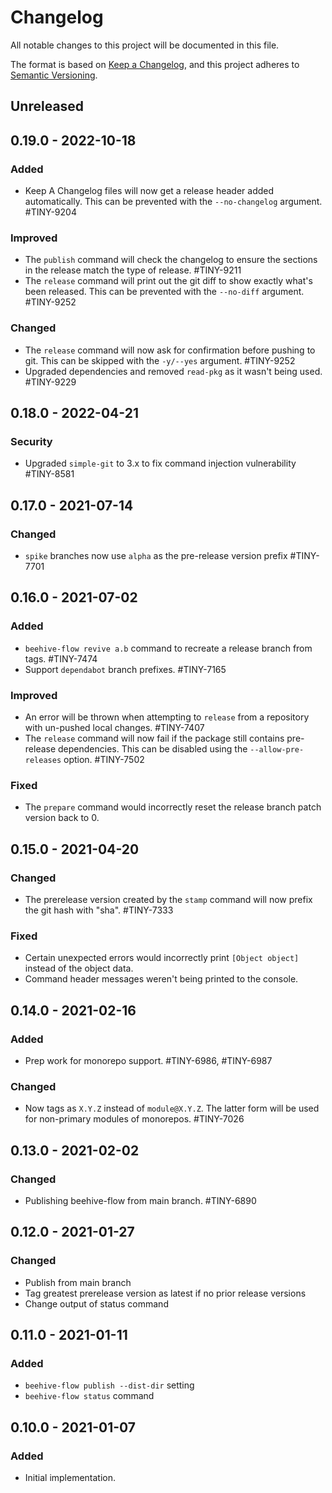 # Changelog

All notable changes to this project will be documented in this file.

The format is based on [Keep a Changelog](https://keepachangelog.com/en/1.0.0/),
and this project adheres to [Semantic Versioning](https://semver.org/spec/v2.0.0.html).

## Unreleased

## 0.19.0 - 2022-10-18

### Added
- Keep A Changelog files will now get a release header added automatically. This can be prevented with the `--no-changelog` argument. #TINY-9204

### Improved
- The `publish` command will check the changelog to ensure the sections in the release match the type of release. #TINY-9211
- The `release` command will print out the git diff to show exactly what's been released. This can be prevented with the `--no-diff` argument. #TINY-9252

### Changed
- The `release` command will now ask for confirmation before pushing to git. This can be skipped with the `-y/--yes` argument. #TINY-9252
- Upgraded dependencies and removed `read-pkg` as it wasn't being used. #TINY-9229

## 0.18.0 - 2022-04-21

### Security
- Upgraded `simple-git` to 3.x to fix command injection vulnerability #TINY-8581

## 0.17.0 - 2021-07-14

### Changed
- `spike` branches now use `alpha` as the pre-release version prefix #TINY-7701

## 0.16.0 - 2021-07-02

### Added
- `beehive-flow revive a.b` command to recreate a release branch from tags. #TINY-7474
- Support `dependabot` branch prefixes. #TINY-7165

### Improved
- An error will be thrown when attempting to `release` from a repository with un-pushed local changes. #TINY-7407
- The `release` command will now fail if the package still contains pre-release dependencies. This can be disabled using the `--allow-pre-releases` option. #TINY-7502

### Fixed
- The `prepare` command would incorrectly reset the release branch patch version back to 0.

## 0.15.0 - 2021-04-20

### Changed
- The prerelease version created by the `stamp` command will now prefix the git hash with "sha". #TINY-7333

### Fixed
- Certain unexpected errors would incorrectly print `[Object object]` instead of the object data.
- Command header messages weren't being printed to the console.

## 0.14.0 - 2021-02-16

### Added
- Prep work for monorepo support. #TINY-6986, #TINY-6987

### Changed
- Now tags as `X.Y.Z` instead of `module@X.Y.Z`. The latter form will be used for non-primary modules of monorepos. #TINY-7026

## 0.13.0 - 2021-02-02

### Changed
- Publishing beehive-flow from main branch. #TINY-6890

## 0.12.0 - 2021-01-27

### Changed
- Publish from main branch
- Tag greatest prerelease version as latest if no prior release versions
- Change output of status command

## 0.11.0 - 2021-01-11

### Added
- `beehive-flow publish --dist-dir` setting
- `beehive-flow status` command

## 0.10.0 - 2021-01-07

### Added
- Initial implementation.
